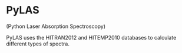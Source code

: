 # PyLAS
(Python Laser Absorption Spectroscopy)
 
 PyLAS uses the HITRAN2012 and HITEMP2010 databases to calculate different types of spectra.
